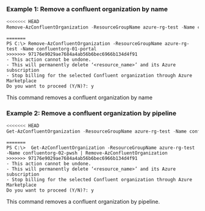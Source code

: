 ### Example 1: Remove a confluent organization by name
```powershell
<<<<<<< HEAD
Remove-AzConfluentOrganization -ResourceGroupName azure-rg-test -Name confluentorg-01-portal
```

```output
=======
PS C:\> Remove-AzConfluentOrganization -ResourceGroupName azure-rg-test -Name confluentorg-01-portal
>>>>>>> 97176e9029ae7684a4ab56b6bec6966b134d4f91
- This action cannot be undone.
- This will permanently delete ‘<resource_name>’ and its Azure subscription
- Stop billing for the selected Confluent organization through Azure Marketplace
Do you want to proceed (Y/N)?: y
```

This command removes a confluent organization by name

### Example 2: Remove a confluent organization by pipeline
```powershell
<<<<<<< HEAD
Get-AzConfluentOrganization -ResourceGroupName azure-rg-test -Name confluentorg-02-pwsh | Remove-AzConfluentOrganization
```

```output
=======
PS C:\>  Get-AzConfluentOrganization -ResourceGroupName azure-rg-test -Name confluentorg-02-pwsh | Remove-AzConfluentOrganization
>>>>>>> 97176e9029ae7684a4ab56b6bec6966b134d4f91
- This action cannot be undone.
- This will permanently delete ‘<resource_name>’ and its Azure subscription
- Stop billing for the selected Confluent organization through Azure Marketplace
Do you want to proceed (Y/N)?: y
```

This command removes a confluent organization by pipeline.

